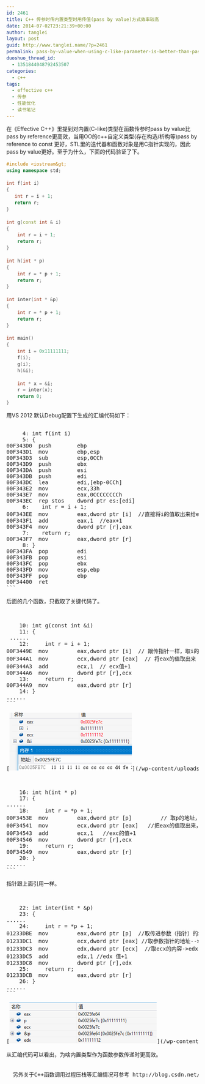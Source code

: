 ```yaml
---
id: 2461
title: C++ 传参时传内置类型时用传值(pass by value)方式效率较高
date: 2014-07-02T23:21:39+00:00
author: tanglei
layout: post
guid: http://www.tanglei.name/?p=2461
permalink: pass-by-value-when-using-c-like-parameter-is-better-than-pass-by-referene
duoshuo_thread_id:
  - 1351844048792453507
categories:
  - c++
tags:
  - effective c++
  - 传参
  - 性能优化
  - 读书笔记
---
```

在《Effective C++》里提到对内置(C-like)类型在函数传参时pass by value比pass by reference更高效，当用OO的c++自定义类型(存在构造/析构等)pass by reference to const 更好，STL里的迭代器和函数对象是用C指针实现的，因此pass by value更好。至于为什么，下面的代码验证了下。

```cpp
#include <iostream&gt;
using namespace std;

int f(int i)
{
   int r = i + 1;
   return r;
}

int g(const int & i)
{
    int r = i + 1;
    return r;
}

int h(int * p)
{
    int r = * p + 1;
    return r;
}

int inter(int * &p)
{
    int r = * p + 1;
    return r;
}

int main()
{
    int i = 0x11111111;
    f(i);
    g(i);
    h(&i);

    int * x = &i;
    r = inter(x);
    return 0;
}
```

用VS 2012 默认Debug配置下生成的汇编代码如下： 

<pre><cc class=cpp>
     4: int f(int i)
     5: {
00F343D0  push        ebp 
00F343D1  mov         ebp,esp 
00F343D3  sub         esp,0CCh 
00F343D9  push        ebx 
00F343DA  push        esi 
00F343DB  push        edi 
00F343DC  lea         edi,[ebp-0CCh] 
00F343E2  mov         ecx,33h 
00F343E7  mov         eax,0CCCCCCCCh 
00F343EC  rep stos    dword ptr es:[edi] 
     6:    int r = i + 1;
00F343EE  mov         eax,dword ptr [i]  //直接将i的值取出来给eax
00F343F1  add         eax,1  //eax+1
00F343F4  mov         dword ptr [r],eax 
     7:    return r;
00F343F7  mov         eax,dword ptr [r] 
     8: }
00F343FA  pop         edi 
00F343FB  pop         esi 
00F343FC  pop         ebx 
00F343FD  mov         esp,ebp 
00F343FF  pop         ebp 
00F34400  ret
```

后面的几个函数，只截取了关键代码了。

<pre><cc class=cpp>
    10: int g(const int &i)
    11: { 
 ...... 
    12:     int r = i + 1;
00F3449E  mov         eax,dword ptr [i]  // 跟传指针一样，取i的地址到eax
00F344A1  mov         ecx,dword ptr [eax]  // 将eax的值取出来 放到ecx中
00F344A3  add         ecx,1  // ecx值+1
00F344A6  mov         dword ptr [r],ecx 
    13:     return r;
00F344A9  mov         eax,dword ptr [r] 
    14: }
......
```

[<img class="size-full wp-image-2472 aligncenter" src="/wp-content/uploads/2014/07/1.png" alt="传引用 传指针" width="321" height="151" />](/wp-content/uploads/2014/07/1.png)

<pre><cc class=cpp>
    16: int h(int * p)
    17: {
......
    18:     int r = *p + 1;
00F3453E  mov         eax,dword ptr [p]         // 取p的地址，让到eax中
00F34541  mov         ecx,dword ptr [eax]   //把eax的值取出来，让到ecx中
00F34543  add         ecx,1   //exc的值+1
00F34546  mov         dword ptr [r],ecx 
    19:     return r;
00F34549  mov         eax,dword ptr [r] 
    20: }
......
```

指针跟上面引用一样。 

<pre><cc class=cpp>
    22: int inter(int * &p)
    23: {
......
    24:     int r = *p + 1;
01233DBE  mov         eax,dword ptr [p]  //取传进参数（指针）的地址-&gt;eax
01233DC1  mov         ecx,dword ptr [eax] //取参数指针的地址--&gt;ecx, (是真正值的地址)
01233DC3  mov         edx,dword ptr [ecx]  //取ecx的内容-&gt;edx
01233DC5  add         edx,1 //edx 值+1
01233DC8  mov         dword ptr [r],edx 
    25:     return r;
01233DCB  mov         eax,dword ptr [r] 
    26: }
......
```

[<img class="aligncenter size-full wp-image-2471" title=" " src="/wp-content/uploads/2014/07/2.png" alt="pass by value" width="386" height="106" />](/wp-content/uploads/2014/07/2.png)
  
从汇编代码可以看出，为啥内置类型作为函数参数传递时更高效。 

<div>
  另外关于C++函数调用过程压栈等汇编情况可参考 http://blog.csdn.net/dongtingzhizi/article/details/6680050
</div>
